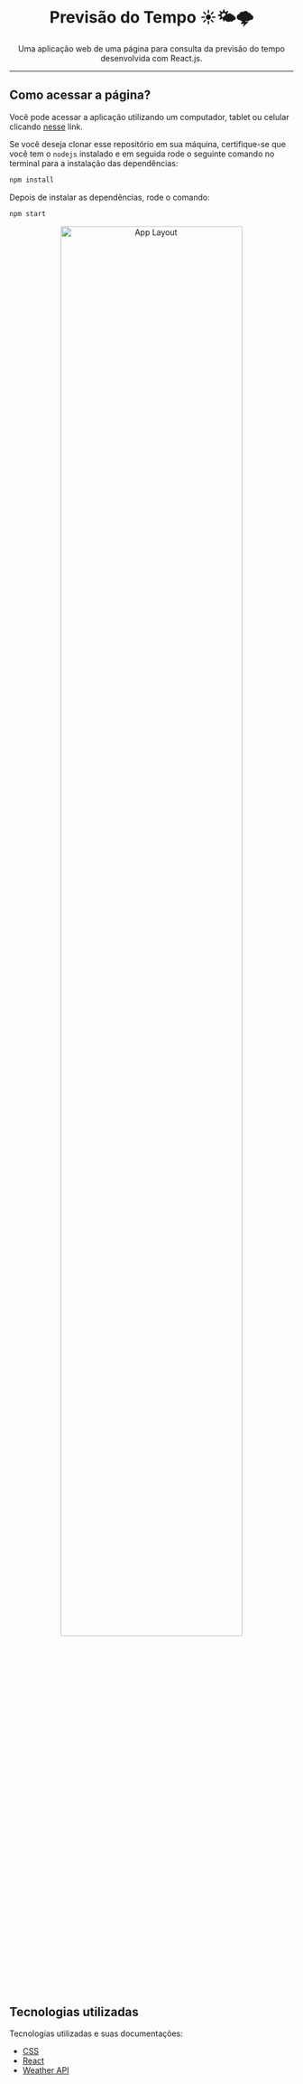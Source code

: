 <h1 align="center"> Previsão do Tempo ☀️🌤️🌩️ </h1>

<p align="center">
  Uma aplicação web de uma página para consulta da previsão do tempo desenvolvida com React.js.
</p>

------
## Como acessar a página?

Você pode acessar a aplicação utilizando um computador, tablet ou celular clicando [nesse](https://weather-app-khaki-nu.vercel.app/) link.

Se você deseja clonar esse repositório em sua máquina, certifique-se que você tem o `nodejs` instalado e em seguida rode o seguinte comando no terminal para a instalação das dependências:

```bash
npm install
```

Depois de instalar as dependências, rode o comando:
```bash
npm start
```

<p align="center">
  <img alt="App Layout" src="https://user-images.githubusercontent.com/108953489/216395789-55b863c0-c851-45b6-9985-1189b91ec2db.gif" width="80%">
</p>

## Tecnologias utilizadas

Tecnologias utilizadas e suas documentações:

- [CSS](https://developer.mozilla.org/pt-BR/docs/Web/CSS)
- [React](https://reactjs.org/)
- [Weather API](https://www.weatherapi.com/)
